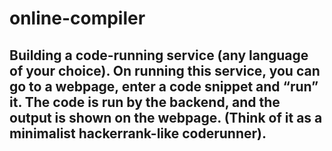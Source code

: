 # online-compiler
## Building a code-running service (any language of your choice). On running this service, you can go to a webpage, enter a code snippet and “run” it. The code is run by the backend, and the output is shown on the webpage. (Think of it as a minimalist hackerrank-like coderunner).
